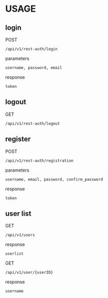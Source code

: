 # USAGE
## login
POST  
```
/api/v1/rest-auth/login
```

parameters
```
username, password, email
```

response
```
token
```

## logout
GET
```
/api/v1/rest-auth/logout
```
## register
POST
```
/api/v1/rest-auth/registration
```

parameters
```
username, email, password, confirm_password
```

response
```
token
```

## user list
GET
```
/api/v1/users
```

response
```
userlist
```

GET
```
/api/v1/user/{userID}
```

response
```
username
```